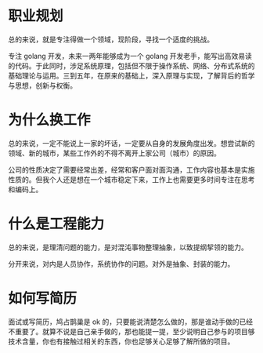 # 职业规划

总的来说，就是专注得做一个领域，现阶段，寻找一个适度的挑战。

专注 golang 开发，未来一两年能够成为一个 golang 开发老手，能写出高效易读的代码。于此同时，涉足系统原理，包括但不限于操作系统、网络、分布式系统的基础理论与运用。三到五年，在原来的基础上，深入原理与实现，了解背后的哲学与思想，创新与权衡。

# 为什么换工作

总的来说，一定不能说上一家的坏话，一定要从自身的发展角度出发。想尝试新的领域、新的城市，某些工作外的不得不离开上家公司（城市）的原因。

公司的性质决定了需要经常出差，经常和客户面对面沟通，工作内容也基本是实施性质的。但我个人还是想在一个城市稳定下来，工作上也需要更多时间专注在思考和编码上。

# 什么是工程能力

总的来说，是理清问题的能力，是对混沌事物整理抽象，以致提纲挈领的能力。

分开来说，对内是人员协作，系统协作的问题。对外是抽象、封装的能力。


# 如何写简历

面试或写简历，鸠占鹊巢是 ok 的，只要能说清楚怎么做的，那是谁动手做的已经不重要了。就算不说是自己亲手做的，那也能提一提，至少说明自己参与的项目够技术含量，你也有接触过相关的东西，你也足够关心足够了解所做的项目。